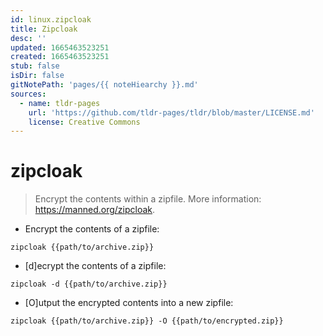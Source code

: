 ```yaml
---
id: linux.zipcloak
title: Zipcloak
desc: ''
updated: 1665463523251
created: 1665463523251
stub: false
isDir: false
gitNotePath: 'pages/{{ noteHiearchy }}.md'
sources:
  - name: tldr-pages
    url: 'https://github.com/tldr-pages/tldr/blob/master/LICENSE.md'
    license: Creative Commons
---
```

# zipcloak

> Encrypt the contents within a zipfile.
> More information: <https://manned.org/zipcloak>.

- Encrypt the contents of a zipfile:

`zipcloak {{path/to/archive.zip}}`

- [d]ecrypt the contents of a zipfile:

`zipcloak -d {{path/to/archive.zip}}`

- [O]utput the encrypted contents into a new zipfile:

`zipcloak {{path/to/archive.zip}} -O {{path/to/encrypted.zip}}`

